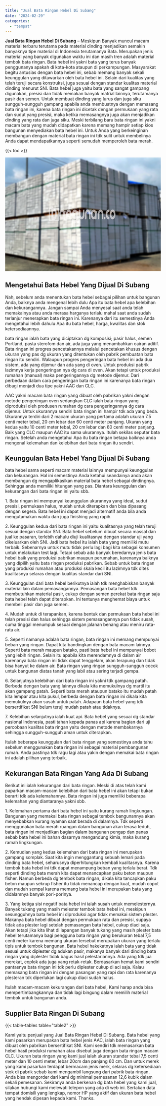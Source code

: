 ```yaml
---
title: "Jual Bata Ringan Hebel Di Subang"
date: "2024-02-29"
categories: 
  - "tempat"
---
```


**Jual Bata Ringan Hebel Di Subang** – Meskipun Banyak muncul macam material terbaru terutama pada material dinding menjadikan semakin banyaknya tipe material di Indonesia terutamanya Bata. Merupakan jenis material yang banyak digunakan waktu ini dan masih tren adalah material tembok bata ringan. Bata hebel ini yakni bata yang terus banyak penggunanya apakah di kota-kota ataupun di perkampungan. Masyarakat begitu antusias dengan bata hebel ini, sebab memang banyak sekali keunggulan yang ditawarkan oleh bata hebel ini. Selain dari kualitas yang telah teruji secara konstruksi, juga sesuai dengan standar kualitas material dinding menurut SNI. Bata hebel juga yaitu bata yang sangat gampang digunakan, presisi dan tidak memakan banyak matrial lainnya, terutamanya pasir dan semen. Untuk membuat dinding yang lurus dan juga siku sungguh-sungguh gampang apabila anda membuatnya dengan memasang bata ringan ini, karena bata ringan ini dicetak dengan permukaan yang rata dan sudut yang presisi, maka ketika memasangnya juga akan menjadikan dinding yang rata dan juga siku. Meski terbilang baru bata ringan ini yakni macam bata yang mudah didapatkan karena memang hampir setiap kios bangunan menyediakan bata hebel ini. Untuk Anda yang berkeinginan membangun dengan material bata ringan ini tdk sulit untuk membelinya Anda dapat mendapatkannya seperti semudah memperoleh bata merah.

{{< toc >}}

![Jual Bata Ringan Hebel Di Subang](/images/jual-hebel-murah-44.png)

## Mengetahui Bata Hebel Yang Dijual Di Subang

Nah, sebelum anda menentukan bata hebel sebagai pilihan untuk bangunan Anda, baiknya anda mengenal lebih dulu Apa itu bata hebel apa kelebihan dan kekurangannya. Jangan sampai Anda menyesal saat anda telah memakainya atau anda merasa harganya terlalu mahal saat anda sudah terlanjur menerapkan bata ringan ini. Karenanya dari itu semestinya Anda mengetahui lebih dahulu Apa itu bata hebel, harga, kwalitas dan stok ketersediaannya.

bata ringan ialah bata yang diciptakan dg komposisi; pasir halus, semen Portland, pasta sterofom dan air, ada juga yang menambahkan cairan aditif. Bata ringan ini progres pencetakannya melalui pencetakan khusus dengan ukuran yang pas dg ukuran yang ditentukan oleh pabrik pembuatan bata ringan itu sendiri. Walaupun progres pengeringan bata hebel ini ada dua sistem, ada yang dijemur dan ada yang di oven. Untuk produksi pabrik lazimnya kerja pengeringan nya dg cara di oven. Akan tetapi untuk produksi rumahan (manual) maka pengeringannya dg metode dijemur. Dari perbedaan dalam cara pengeringan bata ringan ini karenanya bata ringan dibagi menjadi dua tipe yakni AAC dan CLC.

AAC yakni macam bata ringan yang dibuat oleh pabrikan yakni dengan metode pengeringan oven sedangkan CLC ialah bata ringan yang diproduksi oleh produsen rumahan dg cara pengeringannya dg cara dijemur. Untuk ukurannya sendiri bata ringan ini hampir tdk ada yang beda. Ukurannya terdiri dari 2 macam ukuran yang pertama adalah ukuran 7.5 centi meter tebal, 20 cm lebar dan 60 centi meter panjang. Ukuran yang kedua yaitu 10 centi meter tebal, 20 cm lebar dan 60 centi meter panjang. Baik yang CLC maupun AAC itu sama ukurannya. Itulah sekilas seputar bata ringan. Setelah anda mengetahui Apa itu bata ringan betapa baiknya anda mengenal kelemahan dan kelebihan dari bata ringan itu sendiri.

## Keunggulan Bata Hebel Yang Dijual Di Subang

bata hebel sama seperti macam material lainnya mempunyai keunggulan dan kekurangan. Hal ini semestinya Anda ketahui seandainya anda akan membangun dg mengaplikasikan material bata hebel sebagai dindingnya. Sehingga anda memiliki hitungan yang pas. Diantara keunggulan dan kekurangan dari bata ringan ini yaitu sbb.

1\. Bata ringan ini mempunyai keunggulan ukurannya yang ideal, sudut presisi, permukaan halus, mudah untuk diterapkan dan bisa dipasang dengan segera. Bata hebel ini dapat menjadi alternatif anda bila anda mengutamakan waktu dan juga finishing yang rapih.

2\. Keunggulan kedua dari bata ringan ini yaitu kualitasnya yang telah teruji sesuai dengan standar SNI. Bata hebel sebelum dibuat secara massal dan jual ke pasaran, terlebih dahulu diuji kualitasnya dengan standar uji yang dikeluarkan oleh SNI. Jadi bata hebel itu ialah bata yang memiliki mutu terbaik. Sebenarnya untuk mutu tidak perlu lagi bagi kita sebagai konsumen untuk melakukan test lagi. Tetapi sebab ada banyak beredarnya jenis bata hebel baik yang produksi pabrikan maupun perumahan, karenanya baiknya yang dipilih yaitu bata ringan produksi pabrikan. Sebab untuk bata ringan yang produksi rumahan atau produksi skala kecil itu lazimnya tdk dites kualitasnya selaras dengan kualitas standar dari SNI.

3\. Keunggulan dari bata hebel berikutnya ialah tdk menghabiskan banyak material lain dalam pemasangannya. Pemasangan bata hebel tdk membutuhkan material pasir, cukup dengan semen perekat bata ringan saja bata hebel telah dapat diterapkan. Ini tentunya menghemat biaya untuk membeli pasir dan juga semen.

4\. Mudah untuk di terapankan, karena bentuk dan permukaan bata hebel ini telah presisi dan halus sehingga sistem pemasangannya pun tidak susah, cuma tinggal menumpuk sesuai dengan jalanan benang atau meniru rata-rata air.

5\. Seperti namanya adalah bata ringan, bata ringan ini memang mempunyai beban yang ringan. Dapat kita bandingkan dengan bata macam lainnya. Seperti bata merah maupun batako, pasti bata hebel ini mempunyai bobot yang lebih ringan. Selain itu apabila kita merendamnya di dalam air karenanya bata ringan ini tidak dapat tenggelam, akan terapung dan tidak bisa hanyut ke dalam air. Bata ringan yang ringan sungguh-sungguh cocok untuk bangunan diatas tanah yang labil atau sering terjadi gempa.

6\. Selanjutnya kelebihan dari bata ringan ini yakni tdk gampang patah. Berbeda dengan bata yang lainnya dikala kita memukulnya dg martil itu akan gampang patah. Seperti bata merah ataupun batako itu mudah patah kita lempar atau kita pukul, berbeda dengan bata ringan ini dikala kita memukulnya akan susah untuk patah. Adapaun bata hebel yang tdk bersertifikat SNI belum teruji mudah patah atau tidaknya.

7\. Kelebihan selanjutnya ialah kuat api. Bata hebel yang sesuai dg standar nasional Indonesia, pasti tahan kepada panas api karena bagian dari uji percobaan kualitas bata ringan yaitu dengan metode membakarnya sehingga sungguh-sungguh aman untuk diterapkan.

Itulah beberapa keunggulan dari bata ringan yang semestinya anda tahu sebelum menggunakan bata ringan ini sebagai material pembangunan rumah. Anda pastinya tdk ragu lagi atau yakin dengan memakai bata ringan ini adalah pilihan yang terbaik.

## Kekurangan Bata Ringan Yang Ada Di Subang

Berikut ini ialah kekurangan dari bata ringan. Meski di atas telah kami paparkan macam-macam kelebihan dari bata hebel ini akan tetapi bukan berarti tdk ada kelemahannya. Bata ringan ini juga memiliki beberapa kelemahan yang diantaranya yakni sbb.

1\. Kelemahan pertama dari bata hebel ini yaitu kurang ramah lingkungan. Bangunan yang memakai bata ringan sebagai tembok bangunannya akan menyebabkan kurang nyaman saat berada di dalamnya. Tdk seperti menggunakan bata merah ruangan dalam bangunan akan terasa teduh, bata ringan ini menjadikan bagian dalam bangunan pengap dan panas sebab bata hebel ini bahan dasarnya mengandung kimia, maka kurang ramah lingkungan.

2\. Kemudian yang kedua kelemahan dari bata ringan ini merupakan gampang somplak. Saat kita ingin menggantung sebuah lemari pada dinding bata hebel, seharusnya diperhitungkan kembali kualitasnya. Karena tembok bata hebel ini tdk dapat menampung beban yang terlalu berat. Tdk seperti dinding bata merah kita dapat menancapkan paku beton maupun fisher. Namun berbeda dg tembok bata ringan, dikala kita tancapkan paku beton maupun sekrup fisher itu tidak menancap dengan kuat, mudah copot dan mudah sempal karena memang bata hebel ini merupakan bata yang didalamnya banyak pori-porinya.

3\. Yang ketiga sisi negatif bata hebel ini ialah susah untuk memelesternya. Banyak tukang yang masih melester tembok bata hebel ini, meskipun sesungguhnya bata hebel ini diproduksi agar tidak memakai sistem plester. Makanya bata hebel dibuat dengan permukaan rata dan presisi, supaya tidak ada plester lagi setelah pemasangan bata hebel, cukup diaci saja. Akan tetapi jika kita lihat di lapangan banyak tukang yang masih plester bata hebel terutamanya bagi pengguna bata ringan yang berukuran tebal 7,5 centi meter karena memang ukuran tersebut merupakan ukuran yang terlalu tipis untuk tembok bangunan. Bata hebel hakekatnya ialah bata yang tidak sesuai untuk diplester dg adukan pasir, makanya banyak dari dinding bata ringan yang diplester tidak bagus hasil pelestariannya. Ada yang tdk jua merekat, coplok ada juga yang retak-retak. Berdasarkan hemat kami sendiri pantasnya bata ringan ini tdk perlu diplester cukup di aci saja. Kalau memasang bata ringan ini dengan pasangan yang rapi dan rata karenanya plesteran tdk diperlukan lagi cukup diaci sudah halus.

Itulah macam-macam kekurangan dari bata hebel, Kami harap anda bisa mempertimbangkannya dan tidak lagi bingung dalam memilih material tembok untuk bangunan anda.

## Supplier Bata Ringan Di Subang

{{< table-tables table="table2" >}}

Kami yaitu penjual yang Jual Bata Ringan Hebel Di Subang. Bata hebel yang kami pasarkan merupakan bata hebel jenis AAC, ialah bata ringan yang dibuat oleh pabrikan bersertifikat SNI. Kami sendiri tdk memasarkan bata hebel hasil produksi rumahan atau disebut juga dengan bata ringan macam CLC. Ukuran bata ringan yang kami jual ialah ukuran standar tebal 7,5 centi meter dan 10 centi meter, lebar 20cm dan panjang 60 cm. Dan untuk merek yang kami pasarkan terdapat bermacam jenis merk, selaras dg ketersediaan stok di pabrik sebab kami mengambil langsung dari pabrik bata ringan. Anda bisa mengorder dari kami dg minimal pemesanan 12,6 kubik dalam sekali pemesanan. Sekiranya anda berkenan dg bata hebel yang kami jual, silakan hubungi kami melewati telepon yang ada di web ini. Sertakan data tempat domisili yang lengkap, nomor HP yang aktif dan ukuran bata hebel yang hendak dipesan kepada kami. Thanks.

